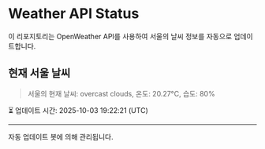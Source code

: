 
# Weather API Status

이 리포지토리는 OpenWeather API를 사용하여 서울의 날씨 정보를 자동으로 업데이트합니다.

## 현재 서울 날씨
> 서울의 현재 날씨: overcast clouds, 온도: 20.27°C, 습도: 80%

⏳ 업데이트 시간: 2025-10-03 19:22:21 (UTC)

---
자동 업데이트 봇에 의해 관리됩니다.
